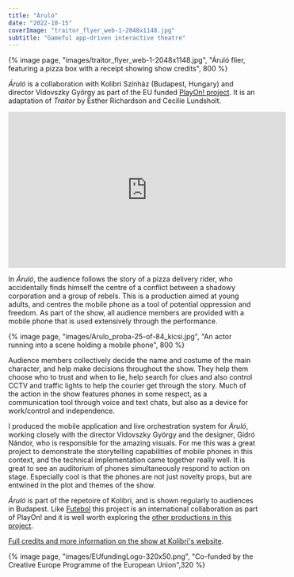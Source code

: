 ```yaml
---
title: "Áruló"
date: "2022-10-15"
coverImage: "traitor_flyer_web-1-2048x1148.jpg"
subtitle: "Gameful app-driven interactive theatre"
---
```

{% image page, "images/traitor_flyer_web-1-2048x1148.jpg", "Áruló flier, featuring a pizza box with a receipt showing show credits", 800 %}

_Áruló_ is a collaboration with Kolibri Színház (Budapest, Hungary) and director Vidovszky György as part of the EU funded [PlayOn! project](/projects/play-on). It is an adaptation of _Traitor_ by Esther Richardson and Cecilie Lundsholt.

<center><iframe width="560" height="315" src="https://www.youtube.com/embed/pXL-IUUgPrs" title="YouTube video player" frameborder="0" allow="accelerometer; autoplay; clipboard-write; encrypted-media; gyroscope; picture-in-picture" allowfullscreen></iframe></center>

In _Áruló_, the audience follows the story of a pizza delivery rider, who accidentally finds himself the centre of a conflict between a shadowy corporation and a group of rebels. This is a production aimed at young adults, and centres the mobile phone as a tool of potential oppression and freedom. As part of the show, all audience members are provided with a mobile phone that is used extensively through the performance.

{% image page, "images/Arulo_proba-25-of-84_kicsi.jpg", "An actor running into a scene holding a mobile phone", 800 %}

Audience members collectively decide the name and costume of the main character, and help make decisions throughout the show. They help them choose who to trust and when to lie, help search for clues and also control CCTV and traffic lights to help the courier get through the story. Much of the action in the show features phones in some respect, as a communication tool through voice and text chats, but also as a device for work/control and independence.

I produced the mobile application and live orchestration system for _Áruló_, working closely with the director Vidovszky György and the designer, Gidró Nándor, who is responsible for the amazing visuals. For me this was a great project to demonstrate the storytelling capabilities of mobile phones in this context, and the technical implementation came together really well. It is great to see an auditorium of phones simultaneously respond to action on stage. Especially cool is that the phones are not just novelty props, but are entwined in the plot and themes of the show.

_Áruló_ is part of the repetoire of Kolibri, and is shown regularly to audiences in Budapest. Like [Futebol](/projects/futebol) this project is an international collaboration as part of PlayOn! and it is well worth exploring the [other productions in this project](https://play-on.eu/productions/).

[Full credits and more information on the show at Kolibri's website](https://kolibriszinhaz.hu/eloadas/arulo/).

{% image page, "images/EUfundingLogo-320x50.png", "Co-funded by the Creative Europe Programme of the European Union",320 %}

